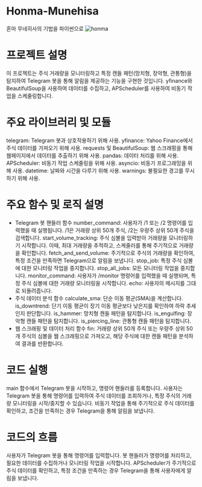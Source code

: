 # Honma-Munehisa
혼마 무네히사의 기법을 파이썬으로 
![honma](https://github.com/moon8997/Honma-Munehisa/assets/67020351/bd2c253d-a989-4e28-849c-25d744b6def7)

# 프로젝트 설명
이 프로젝트는 주식 거래량을 모니터링하고 특정 캔들 패턴(망치형, 장악형, 관통형)을 탐지하여 Telegram 봇을 통해 알림을 제공하는 기능을 구현한 것입니다. yfinance와 BeautifulSoup을 사용하여 데이터를 수집하고, APScheduler를 사용하여 비동기 작업을 스케줄링합니다.

# 주요 라이브러리 및 모듈
telegram: Telegram 봇과 상호작용하기 위해 사용.
yfinance: Yahoo Finance에서 주식 데이터를 가져오기 위해 사용.
requests 및 BeautifulSoup: 웹 스크래핑을 통해 웹페이지에서 데이터를 추출하기 위해 사용.
pandas: 데이터 처리를 위해 사용.
APScheduler: 비동기 작업 스케줄링을 위해 사용.
asyncio: 비동기 프로그래밍을 위해 사용.
datetime: 날짜와 시간을 다루기 위해 사용.
warnings: 불필요한 경고를 무시하기 위해 사용.

# 주요 함수 및 로직 설명
- Telegram 봇 핸들러 함수
number_command: 사용자가 /1 또는 /2 명령어를 입력했을 때 실행됩니다. /1은 거래량 상위 50개 주식, /2는 우량주 상위 50개 주식을 검색합니다.
start_volume_tracking: 주식 심볼을 입력받아 거래량을 모니터링하기 시작합니다. 이때, 최대 거래량을 추적하고, 스케줄러를 통해 주기적으로 거래량을 확인합니다.
fetch_and_send_volume: 주기적으로 주식의 거래량을 확인하여, 특정 조건을 만족하면 Telegram으로 알림을 보냅니다.
stop_job: 특정 주식 심볼에 대한 모니터링 작업을 중지합니다.
stop_all_jobs: 모든 모니터링 작업을 중지합니다.
monitor_command: 사용자가 /monitor <symbol> 명령어를 입력했을 때 실행되며, 특정 주식 심볼에 대한 거래량 모니터링을 시작합니다.
echo: 사용자의 메시지를 그대로 되돌려줍니다.
- 주식 데이터 분석 함수
calculate_sma: 단순 이동 평균(SMA)을 계산합니다.
is_downtrend: 단기 이동 평균이 장기 이동 평균보다 낮은지를 확인하여 하락 추세인지 판단합니다.
is_hammer: 망치형 캔들 패턴을 탐지합니다.
is_engulfing: 장악형 캔들 패턴을 탐지합니다.
is_piercing_line: 관통형 캔들 패턴을 탐지합니다.
- 웹 스크래핑 및 데이터 처리 함수
fin: 거래량 상위 50개 주식 또는 우량주 상위 50개 주식의 심볼을 웹 스크래핑으로 가져오고, 해당 주식에 대한 캔들 패턴을 분석하여 결과를 반환합니다.

# 코드 실행
main 함수에서 Telegram 봇을 시작하고, 명령어 핸들러를 등록합니다.
사용자는 Telegram 봇을 통해 명령어를 입력하여 주식 데이터를 조회하거나, 특정 주식의 거래량 모니터링을 시작/중지할 수 있습니다.
비동기 작업을 통해 주기적으로 주식 데이터를 확인하고, 조건을 만족하는 경우 Telegram을 통해 알림을 보냅니다.

# 코드의 흐름
사용자가 Telegram 봇을 통해 명령어를 입력합니다.
봇 핸들러가 명령어를 처리하고, 필요한 데이터를 수집하거나 모니터링 작업을 시작합니다.
APScheduler가 주기적으로 주식 데이터를 확인하고, 특정 조건을 만족하는 경우 Telegram을 통해 사용자에게 알림을 보냅니다.


